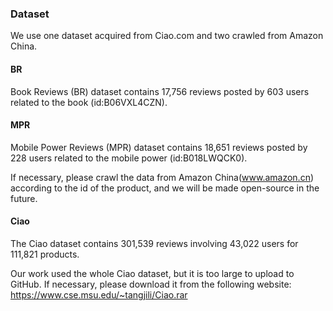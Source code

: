 ### Dataset
We use one dataset acquired from Ciao.com and two crawled from Amazon China.   

#### BR
Book Reviews (BR) dataset contains 17,756 reviews posted by 603 users related to the book (id:B06VXL4CZN).  

#### MPR
Mobile Power Reviews (MPR) dataset contains 18,651 reviews posted by 228 users related to the mobile power (id:B018LWQCK0).  

If necessary, please crawl the data from Amazon China(www.amazon.cn) according to the id of the product, and we will be made open-source in the future.

#### Ciao
The Ciao dataset contains 301,539 reviews involving 43,022 users for 111,821 products.

Our work used the whole Ciao dataset, but it is too large to upload to GitHub. If necessary, please download it from the following website:  
https://www.cse.msu.edu/~tangjili/Ciao.rar


